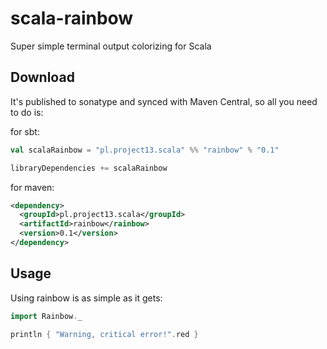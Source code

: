 scala-rainbow
=============

Super simple terminal output colorizing for Scala

Download
--------

It's published to sonatype and synced with Maven Central, so all you need to do is:

for sbt:

```scala
val scalaRainbow = "pl.project13.scala" %% "rainbow" % "0.1"

libraryDependencies += scalaRainbow
```

for maven:

```xml
<dependency>
  <groupId>pl.project13.scala</groupId>
  <artifactId>rainbow</rainbow>
  <version>0.1</version>
</dependency>
```

Usage
------
Using rainbow is as simple as it gets:

```scala
import Rainbow._

println { "Warning, critical error!".red }
```
